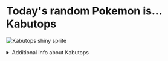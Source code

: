 # Today's random Pokemon is... Kabutops

![Kabutops shiny sprite](https://raw.githubusercontent.com/PokeAPI/sprites/master/sprites/pokemon/shiny/141.png)

<details>
<summary>Additional info about Kabutops</summary>

| srpite type | image |
|------|------|
| back_default | ![Kabutops back_default sprite](https://raw.githubusercontent.com/PokeAPI/sprites/master/sprites/pokemon/back/141.png) |
| back_shiny | ![Kabutops back_shiny sprite](https://raw.githubusercontent.com/PokeAPI/sprites/master/sprites/pokemon/back/shiny/141.png) |
| front_default | ![Kabutops front_default sprite](https://raw.githubusercontent.com/PokeAPI/sprites/master/sprites/pokemon/141.png) | </details>